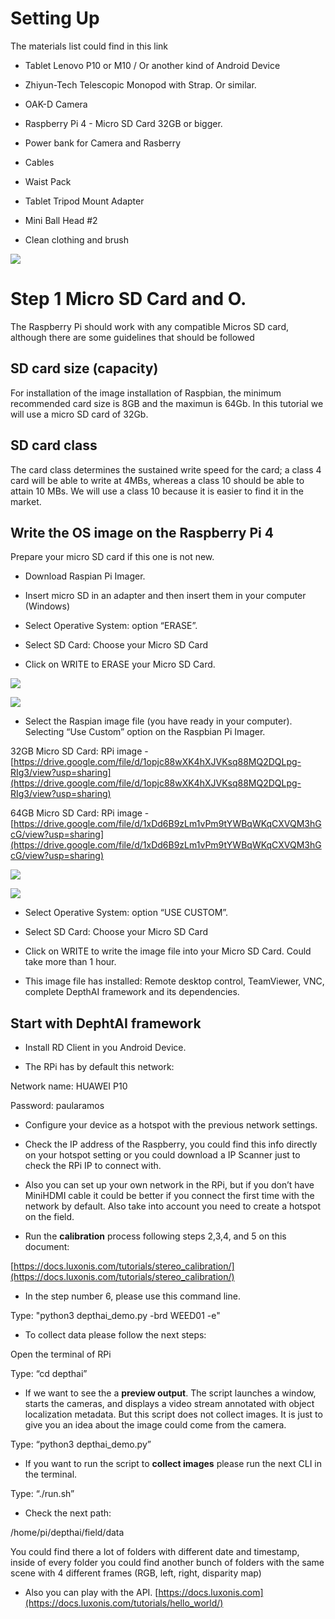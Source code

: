 # Setting Up

  

The materials list could find in this link

- Tablet Lenovo P10 or M10 / Or another kind of Android Device

- Zhiyun-Tech Telescopic Monopod with Strap. Or similar.

- OAK-D Camera

- Raspberry Pi 4 - Micro SD Card 32GB or bigger.

- Power bank for Camera and Rasberry

- Cables

- Waist Pack

- Tablet Tripod Mount Adapter

- Mini Ball Head #2

- Clean clothing and brush

  

![](https://lh3.googleusercontent.com/sF-2OULf9_fVqfnhT60NtGQupxlni_X0wCSQymPrIxGs5EMFYLj20xkRtd7kBphPj7H2AS64hQ3gagAIL8-LUq4QzZK9_1gXmyLWtwpiMVC97tbsM1OhpW1orWo7-GKVhyvuSX7o)

  

# Step 1 Micro SD Card and O.

  

The Raspberry Pi should work with any compatible Micros SD card, although there are some guidelines that should be followed

  

## SD card size (capacity)

  

For installation of the image installation of Raspbian, the minimum recommended card size is 8GB and the maximun is 64Gb. In this tutorial we will use a micro SD card of 32Gb.

  

## SD card class

  

The card class determines the sustained write speed for the card; a class 4 card will be able to write at 4MBs, whereas a class 10 should be able to attain 10 MBs. We will use a class 10 because it is easier to find it in the market.

  

## Write the OS image on the Raspberry Pi 4

  

Prepare your micro SD card if this one is not new.

  

- Download Raspian Pi Imager.

- Insert micro SD in an adapter and then insert them in your computer (Windows)

- Select Operative System: option “ERASE”.

- Select SD Card: Choose your Micro SD Card

- Click on WRITE to ERASE your Micro SD Card.

  

![](https://lh6.googleusercontent.com/FM2F5eYAUuHJJ_4z6-XqkprHXcsD6DNPKPgac5zNgESF8kC3a-qz_gelQb8o0i_qQQIRTlqZuJ854s9YsJ8yhve8YaZiVcfpGIWlawTFy71ca9ieZoLvHgFV_1gTL3kLeabRV_rX)
 
  

![](https://lh4.googleusercontent.com/EjF5gxjpdhafIYDFGBVkSBFHuqnUmuT0A09c_QA6Zk6JrnVOXwxcUcB2fjwvYfzYHhQS2EH4IBBrR9cN1Bwl8-mwMBVtz3_hKFmvVaRWO3q-EakqxXfZTd9ohbmfD_7BfOL6nifp)
  

- Select the Raspian image file (you have ready in your computer). Selecting “Use Custom” option on the Raspbian Pi Imager.

32GB Micro SD Card: RPi image - 
[https://drive.google.com/file/d/1opjc88wXK4hXJVKsq88MQ2DQLpg-RIg3/view?usp=sharing](https://drive.google.com/file/d/1opjc88wXK4hXJVKsq88MQ2DQLpg-RIg3/view?usp=sharing)

64GB Micro SD Card: RPi image -
[https://drive.google.com/file/d/1xDd6B9zLm1vPm9tYWBqWKqCXVQM3hGcG/view?usp=sharing](https://drive.google.com/file/d/1xDd6B9zLm1vPm9tYWBqWKqCXVQM3hGcG/view?usp=sharing)
  
  

![](https://lh6.googleusercontent.com/FM2F5eYAUuHJJ_4z6-XqkprHXcsD6DNPKPgac5zNgESF8kC3a-qz_gelQb8o0i_qQQIRTlqZuJ854s9YsJ8yhve8YaZiVcfpGIWlawTFy71ca9ieZoLvHgFV_1gTL3kLeabRV_rX)

  

![](https://lh4.googleusercontent.com/P_mNtRbN103GnX4DdrS-W2hSutZT7LPVqwfVYX5z0Y2xnFYvA2H64LznE1GUYvAVRiI9UWHHA8ipbvkOzlr9OVq1PRpMOEVfbeXROx5sF2wfOouUZQoyjjB5LYES0c-DLwSz5iRm)

  

- Select Operative System: option “USE CUSTOM”.

- Select SD Card: Choose your Micro SD Card

- Click on WRITE to write the image file into your Micro SD Card. Could take more than 1 hour.

- This image file has installed: Remote desktop control, TeamViewer, VNC, complete DepthAI framework and its dependencies.

## Start with DephtAI framework


- Install RD Client in you Android Device.

- The RPi has by default this network:

Network name: HUAWEI P10

Password: paularamos

- Configure your device as a hotspot with the previous network settings.

- Check the IP address of the Raspberry, you could find this info directly on your hotspot setting or you could download a IP Scanner just to check the RPi IP to connect with.

- Also you can set up your own network in the RPi, but if you don’t have MiniHDMI cable it could be better if you connect the first time with the network by default. Also take into account you need to create a hotspot on the field.

 - Run the **calibration** process following steps 2,3,4, and 5 on this document:

[https://docs.luxonis.com/tutorials/stereo_calibration/](https://docs.luxonis.com/tutorials/stereo_calibration/)

- In the step number 6, please use this command line.

Type: "python3 depthai_demo.py -brd WEED01 -e"

- To collect data please follow the next steps:

Open the terminal of RPi

Type: “cd depthai”

- If we want to see the a **preview output**. The script launches a window, starts the cameras, and displays a video stream annotated with object localization metadata. But this script does not collect images. It is just to give you an idea about the image could come from the camera.

Type: “python3 depthai_demo.py”

- If you want to run the script to **collect images** please run the next CLI in the terminal.

Type: “./run.sh”

- Check the next path:

/home/pi/depthai/field/data

You could find there a lot of folders with different date and timestamp, inside of every folder you could find another bunch of folders with the same scene with 4 different frames (RGB, left, right, disparity map)

- Also you can play with the API. [https://docs.luxonis.com](https://docs.luxonis.com/tutorials/hello_world/)
